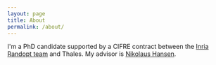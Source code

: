 ```yaml
---
layout: page
title: About
permalink: /about/
---
```


I'm a PhD candidate supported by a CIFRE contract between the [Inria Randopt team][randopt] and Thales. My advisor is [Nikolaus Hansen][n-hansen].


[n-hansen]: http://www.cmap.polytechnique.fr/~nikolaus.hansen/
[a-auger]:   http://www.cmap.polytechnique.fr/~anne.auger/
[randopt]: https://team.inria.fr/randopt/